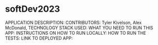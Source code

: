 # softDev2023
APPLICATION DESCRIPTION:
CONTRIBUTORS: Tyler Kivelson, Alex McDonald, 
TECHNOLOGY STACK USED:
WHAT YOU NEED TO RUN THIS APP:
INSTRUCTIONS ON HOW TO RUN LOCALLY:
HOW TO RUN THE TESTS:
LINK TO DEPLOYED APP:
